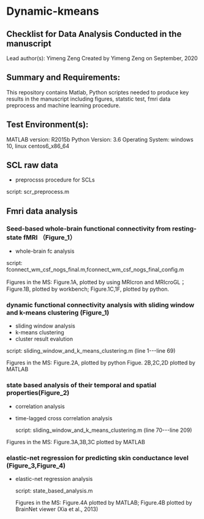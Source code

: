 # Dynamic-kmeans
## Checklist for Data Analysis Conducted in the manuscript
Lead author(s): Yimeng Zeng
  Created by Yimeng Zeng on September, 2020
## Summary and Requirements:
This repository contains Matlab, Python scriptes needed to produce key results in the manuscript including figures, statstic test, fmri data preprocess and machine learning procedure.
## Test Environment(s):
MATLAB version: R2015b  Python Version: 3.6  Operating System: windows 10, linux centos6_x86_64
## SCL raw data
  * preprocsss procedure for SCLs
  
  script: scr_preprocess.m

## Fmri data analysis

### Seed-based whole-brain functional connectivity from resting-state fMRI （Figure_1）
  * whole-brain fc analysis
  
  script: fconnect_wm_csf_nogs_final.m,fconnect_wm_csf_nogs_final_config.m
  
  Figures in the MS: Figure.1A, plotted by using MRIcron and MRIcroGL；Figure.1B, plotted by workbench; Figure.1C,1F, plotted by python.
### dynamic functional connectivity analysis with sliding window and k-means clustering (Figure_1)
  * sliding window analysis
  * k-means clustering
  * cluster result evalution
  
  script: sliding_window_and_k_means_clustering.m (line 1---line 69)
  
  Figures in the MS: Figure.2A, plotted by python Figue. 2B,2C,2D plotted by MATLAB
### state based analysis of their temporal and spatial properties(Figure_2)
  * correlation analysis 
  * time-lagged cross correlation analysis
  
    script: sliding_window_and_k_means_clustering.m (line 70---line 209)
  
  Figures in the MS: Figure.3A,3B,3C plotted by MATLAB
### elastic-net regression for predicting skin conductance level (Figure_3,Figure_4)
  * elastic-net regression analysis
  
    script: state_based_analysis.m
    
    Figures in the MS: Figure.4A plotted by MATLAB; Figure.4B plotted by BrainNet viewer (Xia et al., 2013)
